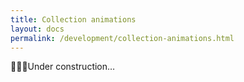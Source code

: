 ```yaml
---
title: Collection animations
layout: docs
permalink: /development/collection-animations.html
---
```


<p>👷👷‍♀️Under construction…</p>